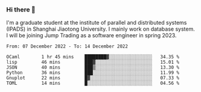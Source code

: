 ### Hi there 👋

I'm a graduate student at the institute of parallel and distributed systems (IPADS) in Shanghai Jiaotong University. I mainly work on database system. I will be joining Jump Trading as a software engineer in spring 2023.

<!--START_SECTION:waka-->

```text
From: 07 December 2022 - To: 14 December 2022

OCaml        1 hr 45 mins    ████████▓░░░░░░░░░░░░░░░░   34.35 %
lisp         46 mins         ███▓░░░░░░░░░░░░░░░░░░░░░   15.01 %
JSON         40 mins         ███▒░░░░░░░░░░░░░░░░░░░░░   13.30 %
Python       36 mins         ███░░░░░░░░░░░░░░░░░░░░░░   11.99 %
Gnuplot      22 mins         █▓░░░░░░░░░░░░░░░░░░░░░░░   07.33 %
TOML         14 mins         █░░░░░░░░░░░░░░░░░░░░░░░░   04.56 %
```

<!--END_SECTION:waka-->

<!--
**yqmmm/yqmmm** is a ✨ _special_ ✨ repository because its `README.md` (this file) appears on your GitHub profile.

Here are some ideas to get you started:

- 🔭 I’m currently working on ...
- 🌱 I’m currently learning ...
- 👯 I’m looking to collaborate on ...
- 🤔 I’m looking for help with ...
- 💬 Ask me about ...
- 📫 How to reach me: ...
- 😄 Pronouns: ...
- ⚡ Fun fact: ...
-->
